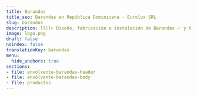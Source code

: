 ```yaml
---
title: Barandas
title_seo: Barandas en República Dominicana - Eurolux SRL
slug: barandas
description: llll➤ Diseño, fabricación e instalación de Barandas ✅ y todo tipo de envolvente y fachada ligera para su proyecto.
image: logo.png
draft: false
noindex: false
translationKey: barandas
menu:
  hide_anchors: true
sections:
- file: envolvente-barandas-header
- file: envolvente-barandas-body
- file: productos
---
```


